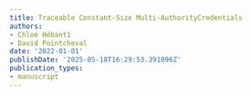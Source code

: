 ```yaml
---
title: Traceable Constant-Size Multi-AuthorityCredentials
authors:
- Chloé Hébant1
- David Pointcheval
date: '2022-01-01'
publishDate: '2025-05-18T16:29:53.391096Z'
publication_types:
- manuscript
---
```

